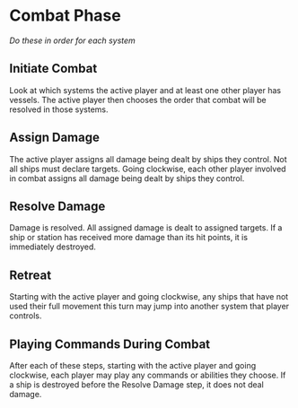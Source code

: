 # Combat Phase

*Do these in order for each system*

## Initiate Combat

Look at which systems the active player and at least one other player has vessels. The active player then chooses the order that combat will be resolved in those systems.

## Assign Damage

The active player assigns all damage being dealt by ships they control. Not all ships must declare targets. Going clockwise, each other player involved in combat assigns all damage being dealt by ships they control.

## Resolve Damage

Damage is resolved. All assigned damage is dealt to assigned targets. If a ship or station has received more damage than its hit points, it is immediately destroyed.

## Retreat

Starting with the active player and going clockwise, any ships that have not used their full movement this turn may jump into another system that player controls.

## Playing Commands During Combat

After each of these steps, starting with the active player and going clockwise, each player may play any commands or abilities they choose. If a ship is destroyed before the Resolve Damage step, it does not deal damage.
